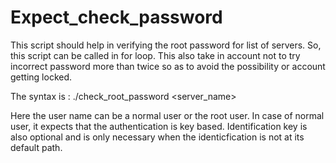 Expect_check_password
=====================

This script should help in verifying the root password for list of servers. 
So, this script can be called in for loop. 
This also take in account not to try incorrect password more than twice so as to avoid the possibility or account getting locked. 

The syntax is :
./check_root_password <server_name> <User name> <Root Password> <Identification key for login> 

Here the user name can be a normal user or the root user. In case of normal user, it expects that the authentication is key based. 
Identification key is also optional and is only necessary when the identicfication is not at its default path. 
